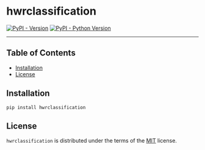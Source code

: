 # hwrclassification

[![PyPI - Version](https://img.shields.io/pypi/v/hwrclassification.svg)](https://pypi.org/project/hwrclassification)
[![PyPI - Python Version](https://img.shields.io/pypi/pyversions/hwrclassification.svg)](https://pypi.org/project/hwrclassification)

-----

## Table of Contents

- [Installation](#installation)
- [License](#license)

## Installation

```console
pip install hwrclassification
```

## License

`hwrclassification` is distributed under the terms of the [MIT](https://spdx.org/licenses/MIT.html) license.
